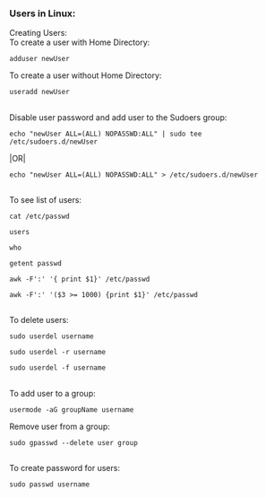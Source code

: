 ### Users in Linux:
Creating Users: <br>
To create a user with Home Directory:
```
adduser newUser
```


To create a user without Home Directory: 
```
useradd newUser
```
##


Disable user password and add user to the Sudoers group:
```
echo "newUser ALL=(ALL) NOPASSWD:ALL" | sudo tee /etc/sudoers.d/newUser
```
|OR|
```
echo "newUser ALL=(ALL) NOPASSWD:ALL" > /etc/sudoers.d/newUser
```


##
To see list of users: 
```
cat /etc/passwd 
```
```
users 
```
```
who 
```
```
getent passwd
```
```
awk -F':' '{ print $1}' /etc/passwd
```
```
awk -F':' '($3 >= 1000) {print $1}' /etc/passwd
```
##


To delete users:
```
sudo userdel username
```


```
sudo userdel -r username
```


```
sudo userdel -f username
```
##


To add user to a group:
```
usermode -aG groupName username
```


Remove user from a group:
```
sudo gpasswd --delete user group
```
##


To create password for users: 
```
sudo passwd username
```
##